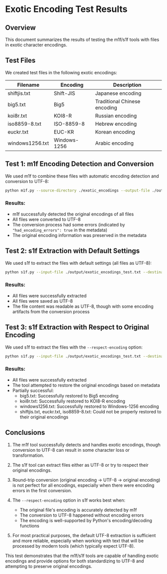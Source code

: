 # Exotic Encoding Test Results

## Overview

This document summarizes the results of testing the m1f/s1f tools with files in
exotic character encodings.

## Test Files

We created test files in the following exotic encodings:

| Filename        | Encoding     | Description                  |
| --------------- | ------------ | ---------------------------- |
| shiftjis.txt    | Shift-JIS    | Japanese encoding            |
| big5.txt        | Big5         | Traditional Chinese encoding |
| koi8r.txt       | KOI8-R       | Russian encoding             |
| iso8859-8.txt   | ISO-8859-8   | Hebrew encoding              |
| euckr.txt       | EUC-KR       | Korean encoding              |
| windows1256.txt | Windows-1256 | Arabic encoding              |

## Test 1: m1f Encoding Detection and Conversion

We used m1f to combine these files with automatic encoding detection and
conversion to UTF-8:

```bash
python m1f.py --source-directory ./exotic_encodings --output-file ./output/exotic_encodings_test.txt --separator-style MachineReadable --convert-to-charset utf-8
```

### Results:

- m1f successfully detected the original encodings of all files
- All files were converted to UTF-8
- The conversion process had some errors (indicated by
  `"had_encoding_errors": true` in the metadata)
- The original encoding information was preserved in the metadata

## Test 2: s1f Extraction with Default Settings

We used s1f to extract the files with default settings (all files as UTF-8):

```bash
python s1f.py --input-file ./output/exotic_encodings_test.txt --destination-directory ./extracted/exotic_encodings/utf8
```

### Results:

- All files were successfully extracted
- All files were saved as UTF-8
- The file content was readable as UTF-8, though with some encoding artifacts
  from the conversion process

## Test 3: s1f Extraction with Respect to Original Encoding

We used s1f to extract the files with the `--respect-encoding` option:

```bash
python s1f.py --input-file ./output/exotic_encodings_test.txt --destination-directory ./extracted/exotic_encodings/original --respect-encoding
```

### Results:

- All files were successfully extracted
- The tool attempted to restore the original encodings based on metadata
- Partially successful:
  - big5.txt: Successfully restored to Big5 encoding
  - koi8r.txt: Successfully restored to KOI8-R encoding
  - windows1256.txt: Successfully restored to Windows-1256 encoding
  - shiftjis.txt, euckr.txt, iso8859-8.txt: Could not be properly restored to
    their original encodings

## Conclusions

1. The m1f tool successfully detects and handles exotic encodings, though
   conversion to UTF-8 can result in some character loss or transformation.

2. The s1f tool can extract files either as UTF-8 or try to respect their
   original encodings.

3. Round-trip conversion (original encoding → UTF-8 → original encoding) is not
   perfect for all encodings, especially when there were encoding errors in the
   first conversion.

4. The `--respect-encoding` option in s1f works best when:
   - The original file's encoding is accurately detected by m1f
   - The conversion to UTF-8 happened without encoding errors
   - The encoding is well-supported by Python's encoding/decoding functions

5. For most practical purposes, the default UTF-8 extraction is sufficient and
   more reliable, especially when working with text that will be processed by
   modern tools (which typically expect UTF-8).

This test demonstrates that the m1f/s1f tools are capable of handling exotic
encodings and provide options for both standardizing to UTF-8 and attempting to
preserve original encodings.
